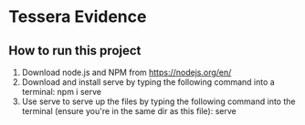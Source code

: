 # Tessera Evidence

## How to run this project

1. Download node.js and NPM from https://nodejs.org/en/
2. Download and install serve by typing the following command into a terminal: npm i serve
4. Use serve to serve up the files by typing the following command into the terminal (ensure you're in the same dir as this file): serve 

